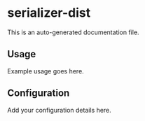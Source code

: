 # serializer-dist

This is an auto-generated documentation file.

## Usage

Example usage goes here.

## Configuration

Add your configuration details here.
